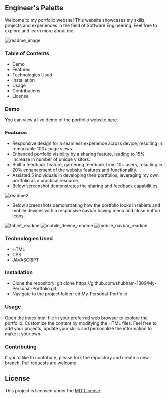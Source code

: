 <h2>Engineer's Palette</h2>

<p>Welcome to my portfolio website! This website showcases my skills, projects and experiences in the field of Software Engineering. Feel free to explore and learn more about me.</p>

![readme_image](https://github.com/shubham-1809/My-Personal-Portfolio/assets/135697559/21b16630-207b-477e-876b-0ea83ee605fd)

<h3>Table of Contents</h3>
<ul>
  <li>Demo</li>
  <li>Features</li>
  <li>Technologies Used</li>
  <li>Installation</li>
  <li>Usage</li>
  <li>Contributions</li>
  <li>License</li>
</ul>

<h3>Demo</h3>
<p>You can view a live demo of the portfolio website <a href= "https://shubham-1809.github.io/My-Personal-Portfolio/">here</a>.</p>
<h3>Features</h3>
<ul>
  <li>Responsive design for a seamless experience across device, resulting in remarkable 100+ page views.</li>
  <li> Enhanced portfolio visibility by a sharing feature, leading to 15% increase in number of unique visitors.</li>
  <li>Built a feedback feature, garnering feedback from 10+ users, resulting in 20% enhancement of the website features and functionality.</li>
  <li> Assisted 5 individuals in developing their portfolios, leveraging my own portfolio as a practical resource.</li>
  <li>Below screenshot demonstrates the sharing and feedback capabilities.</li>
</ul>

![readme2](https://github.com/shubham-1809/My-Personal-Portfolio/assets/135697559/27e395db-c42f-4f7f-8284-44d68b649d38) <br>

<ul>
  <li>Below screenshots demonstrating how the portfolio looks in tablets and mobile devices with a responsive navbar having menu and close button icons.</li>
</ul>

![tablet_readme](https://github.com/shubham-1809/My-Personal-Portfolio/assets/135697559/452feb13-612c-4134-87d6-051d768a61a5)
![mobile_device_readme](https://github.com/shubham-1809/My-Personal-Portfolio/assets/135697559/d16fc1da-4c6c-4f6f-8cfe-6e1ba83223fa)
![mobile_navbar_readme](https://github.com/shubham-1809/My-Personal-Portfolio/assets/135697559/7ef458f2-d663-4d5d-aac5-89678edf52c1)


<h3>Technologies Used</h3>
<ul>
  <li>HTML</li>
  <li>CSS</li>
  <li>JAVASCRIPT</li>
</ul>
<h3>Installation</h3>
<ul>
  <li>Clone the repository: git clone https://github.com/shubham-1809/My-Personal-Portfolio.git</li>
  <li>Navigate to the project folder: cd My-Personal-Portfolio</li>
</ul>
<h3>Usage</h3>
<p>Open the index.html file in your preferred web browser to explore the portfolio. Customize the content by modifying the HTML files. Feel free to add your projects, update your skills and personalize the information to make it your own.</p>
<h3>Contributing</h3>
<p>If you'd like to contribute, please fork the repository and create a new branch. Pull requests are welcome.</p>

## License

This project is licensed under the [MIT License](LICENSE).

